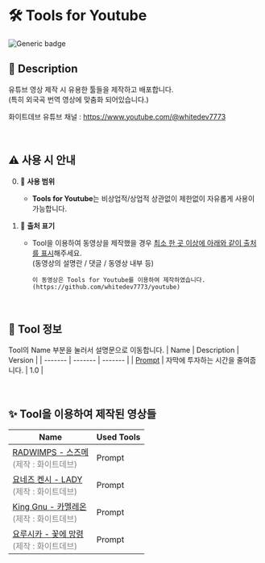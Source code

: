 # 🛠️ Tools for Youtube

![Generic badge](https://img.shields.io/badge/version-1.0-blue.svg)

## 📘 Description
유튜브 영상 제작 시 유용한 툴들을 제작하고 배포합니다.<br>
(특히 외국곡 번역 영상에 맞춤화 되어있습니다.)

화이트데브 유튜브 채널 : https://www.youtube.com/@whitedev7773

<br>

## ⚠️ 사용 시 안내
0. 💫 **사용 범위**
    - **Tools for Youtube**는 비상업적/상업적 상관없이 제한없이 자유롭게 사용이 가능합니다.
    
1. 📝 **출처 표기**
    - Tool을 이용하여 동영상을 제작했을 경우 <u>최소 한 곳 이상에 아래와 같이 출처를 표시</u>해주세요.<br>
    (동영상의 설명란 / 댓글 / 동영상 내부 등)
        ```
        이 동영상은 Tools for Youtube를 이용하여 제작하였습니다.
        (https://github.com/whitedev7773/youtube)
        ```

<br>

## 🧩 Tool 정보
Tool의 Name 부분을 눌러서 설명문으로 이동합니다.
| Name    | Description | Version |
| ------- | ------- | ------- |
| [Prompt](./prompt)  | 자막에 투자하는 시간을 줄여줍니다. | 1.0 |

<br>

## ✨ Tool을 이용하여 제작된 영상들
| Name    | Used Tools |
| ------- | ------- |
| [RADWIMPS - 스즈메](https://youtu.be/gg1D8pCznIw) <br> <span style="color: gray">(제작 : 화이트데브)</span> | Prompt |
| [요네즈 켄시 - LADY](https://youtu.be/S5ymQZ4OT4g) <br> <span style="color: gray">(제작 : 화이트데브)</span> | Prompt |
| [King Gnu - 카멜레온](https://youtu.be/vt8id2fvyu0) <br> <span style="color: gray">(제작 : 화이트데브)</span> | Prompt |
| [요루시카 - 꽃에 망령](https://youtu.be/bw4Tjw1SXpY) <br> <span style="color: gray">(제작 : 화이트데브)</span> | Prompt |